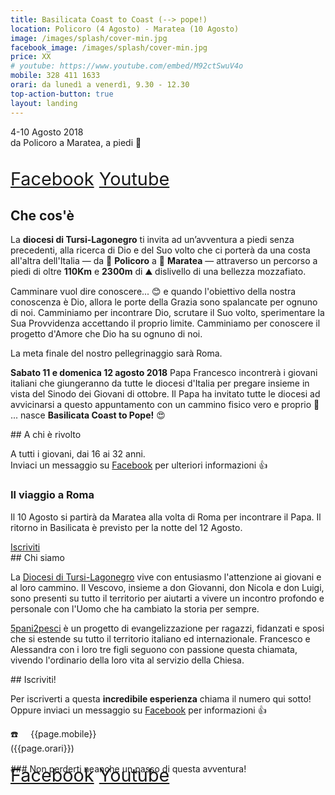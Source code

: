 ```yaml
---
title: Basilicata Coast to Coast (--> pope!)
location: Policoro (4 Agosto) - Maratea (10 Agosto)
image: /images/splash/cover-min.jpg
facebook_image: /images/splash/cover-min.jpg
price: XX
# youtube: https://www.youtube.com/embed/M92ctSwuV4o
mobile: 328 411 1633
orari: da lunedì a venerdì, 9.30 - 12.30
top-action-button: true
layout: landing
---
```

<div class="light-section  padding-2-bottom">
<div class="max-width margin-auto padding-2-side" markdown="1">

<div class="relevant-box">
<div class="relevant-text">4-10 Agosto 2018</div>
<div class="relevant-subtext">da Policoro a Maratea, a piedi 🚶</div>
</div>



<div style="font-size: 1.8rem; padding-top: 2rem; padding-bottom: 0rem;">
<a href="https://www.facebook.com/pg/BasilicataCoast2Pope"><i class="fab fa-facebook facebook-color"></i> Facebook</a>
<a href="https://www.youtube.com/user/5pani2pesci"><i class="fab fa-youtube youtube-color"></i> Youtube
</a>
</div>



## Che cos'è

La **diocesi di Tursi-Lagonegro** ti invita ad un’avventura a piedi senza precedenti, alla ricerca di Dio e del Suo volto che ci porterà da una costa all'altra dell'Italia &mdash; da 🌊 **Policoro** a 🐠 **Maratea** &mdash;  attraverso un percorso a piedi di oltre **110Km** e **2300m** di ⛰️ dislivello di una bellezza mozzafiato.

Camminare vuol dire conoscere... 😊 e quando l'obiettivo della nostra conoscenza è Dio, allora le porte della Grazia sono spalancate per ognuno di noi. Camminiamo per incontrare Dio, scrutare il Suo volto, sperimentare la Sua Provvidenza accettando il proprio limite. Camminiamo per conoscere il progetto d'Amore che Dio ha su ognuno di noi.

La meta finale del nostro pellegrinaggio sarà Roma.

**Sabato 11 e domenica 12 agosto 2018** Papa Francesco incontrerà i giovani italiani che giungeranno da tutte le diocesi d'Italia per pregare insieme in vista del Sinodo dei Giovani di ottobre.  Il Papa ha invitato tutte le diocesi ad avvicinarsi a questo appuntamento con un cammino fisico vero e proprio 🚶 ... nasce **Basilicata Coast to Pope!** 😍


</div>
<!-- {% include youtube.html %} -->
</div>


<div id="a-chi">
<div class="max-width margin-auto padding-2-side padding-2-bottom" markdown="1">
## A chi è rivolto

A tutti i giovani, dai 16 ai 32 anni. <br>
Inviaci un messaggio su [Facebook](https://www.facebook.com/pg/BasilicataCoast2Pope) per ulteriori informazioni 👍

<!-- ### I costi

bla bla
bla bla
bla bla
bla bla
bla bla -->

### Il viaggio a Roma

Il 10 Agosto si partirà da Maratea alla volta di Roma per incontrare il Papa. Il ritorno in Basilicata è previsto per la notte del 12 Agosto.

<div class="center-text margin-top-1">
<a data-scroll href="#anchor"><span class="main-btn">Iscriviti</span></a>
</div>


</div>
</div>


<div id="chi-siamo" class="light-section">
<div class="max-width margin-auto padding-2-side padding-2-bottom" markdown="1">
## Chi siamo

La [Diocesi di Tursi-Lagonegro](http://www.diocesitursi.it) vive con entusiasmo l'attenzione ai giovani e al loro cammino. Il Vescovo, insieme a don Giovanni, don Nicola e don Luigi, sono presenti su tutto il territorio per aiutarti a vivere un incontro profondo e personale con l'Uomo che ha cambiato la storia per sempre.

[5pani2pesci](http://5p2p.it) è un progetto di evangelizzazione per ragazzi, fidanzati e sposi che si estende su tutto il territorio italiano ed internazionale. Francesco e Alessandra con i loro tre figli seguono con passione questa chiamata, vivendo l'ordinario della loro vita al servizio della Chiesa.


</div>
</div>


<div id="anchor" >
<div class="max-width margin-auto padding-2-side padding-2-bottom" markdown="1">
<div class="center"  markdown="1">
## Iscriviti!
</div>

Per iscriverti a questa **incredibile esperienza** chiama il numero qui sotto! Oppure inviaci un messaggio su [Facebook](https://www.facebook.com/pg/BasilicataCoast2Pope) per informazioni 👍


<div class="box light margin-auto" markdown="1">
☎️ &nbsp; &nbsp; {{page.mobile}} &nbsp;<br>
</div>
<div class="center small-text">({{page.orari}})</div>
</div>
</div>

<div class="center"  markdown="1">
<div id="social" class="light-section" style=" padding-top: 1rem; ">
<div class="max-width margin-auto padding-2-side padding-2-bottom" markdown="1">
### Non perderti neanche un passo di questa avventura!
</div>

<div style="font-size: 1.8rem;margin-top: -1rem; padding-bottom: 2rem;">
<a href="https://www.facebook.com/pg/BasilicataCoast2Pope"><i class="fab fa-facebook facebook-color"></i> Facebook</a>
<a href="https://www.youtube.com/user/5pani2pesci"><i class="fab fa-youtube youtube-color"></i> Youtube
</a>


</div>
</div>

<!-- <div class="center small-text" style="padding-top: 4rem;">
In collaborazione con la pastorale giovanile dell’Arcidiocesi di Sorrento Castellammare di Stabia e Nuova Evangelizzazione Ekippà
</div> -->
